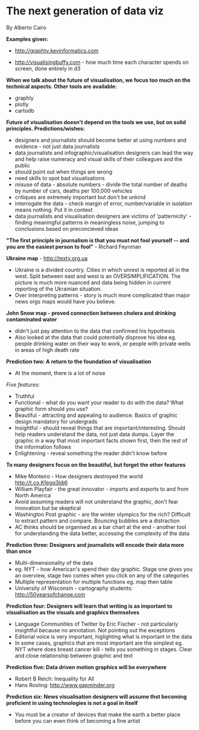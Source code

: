 # The next generation of data viz

By Alberto Cairo

**Examples given:**

* <http://graphtv.kevinformatics.com>

* <http://visualisingbuffy.com> - how much time each character spends on screen, done entirely in d3

**When we talk about the future of visualisation, we focus too much on the technical aspects. Other tools are available:**

* graphly
* plotly
* cartodb

**Future of visualisation doesn't depend on the tools we use, but on solid principles. Predictions/wishes:**

* designers and journalists should become better at using numbers and evidence - not just data journalists
* data journalists and infographic/visualisation designers can lead the way and help raise numeracy and visual skills of their colleagues and the public
* should point out when things are wrong
* need skills to spot bad visualisations
* misuse of data - absolute numbers - divide the total number of deaths by number of cars, deaths per 100,000 vehicles
* critiques are extremely important but don't be unkind
* interrogate the data - check margin of error, number/variable in isolation means nothing. Put it in context
* data journalists and visualisation designers are victims of 'patternicity' - finding meaningful patterns in meaningless noise, jumping to conclusions based on preconcieved ideas

**"The first principle in journalism is that you must not fool yourself -- and you are the easiest person to fool"** - Richard Feynman

**Ukraine map** - <http://texty.org.ua>

* Ukraine is a divided country. Cities in which unrest is reported all in the west. Split between east and west is an OVERSIMPLIFICATION. The picture is much more nuanced and data being hidden in current reporting of the Ukrainian situation. 
* Over interpreting patterns - story is much more complicated than major news orgs maps would have you believe.

**John Snow map - proved connection between cholera and drinking contaminated water**

* didn't just pay attention to the data that confirmed his hypothesis
* Also looked at the data that could potentially disprove his idea eg. people drinking water on their way to work, or people with private wells in areas of high death rate

**Prediction two: A return to the foundation of visualisation**

* At the moment, there is a lot of noise

*Five features:*

* Truthful
* Functional - what do you want your reader to do with the data? What graphic form should you use? 
* Beautiful - attracting and appealing to audience. Basics of graphic design mandatory for undergrads
* Insightful - should reveal things that are important/interesting. Should help readers understand the data, not just data dumps. Layer the graphic in a way that most important facts shown first, then the rest of the information follows
* Enlightening - reveal something the reader didn't know before

**To many designers focus on the beautiful, but forget the other features**

* Mike Monteiro - How designers destroyed the world <http://t.co.Kfegq3ldj6>
* William Playfair - the great innovator - imports and exports to and from North America
* Avoid assuming readers will not understand the graphic, don't fear innovation but be skeptical
* Washington Post graphic - are the winter olympics for the rich? Difficult to extract pattern and compare. Bouncing bubbles are a distraction
* AC thinks should be organised as a bar chart at the end - another tool for understanding the data better, accessing the complexity of the data

**Prediction three: Designers and journalists will encode their data more than once**

* Multi-dimensionality of the data
* eg. NYT - how American's spend their day graphic. Stage one gives you an overview, stage two comes when you click on any of the categories
* Multiple representation for multiple functions eg. map then table
* University of Wisconsin - cartography students: <http://50yearsofchange.com>

**Prediction four: Designers will learn that writing is as important to visualisation as the visuals and graphics themselves**

* Language Communities of Twitter by Eric Fischer - not particularly insightful because no annotation. Not pointing out the exceptions
* Editorial voice is very important, higlighting what is important in the data
* In some cases, graphics that are most important are the simplest eg. NYT where does breast cancer kill - tells you something in stages. Clear and close relationship between graphic and text

**Prediction five: Data driven motion graphics will be everywhere**

* Robert B Reich: Inequality for All
* Hans Rosling: <http://www.gapminder.org> 

**Prediction six: News visualisation designers will assume thst becoming proficient in using technologies is not a goal in itself**

* You must be a creator of devices that make the earth a better place before you can even think of becoming a fine artist










